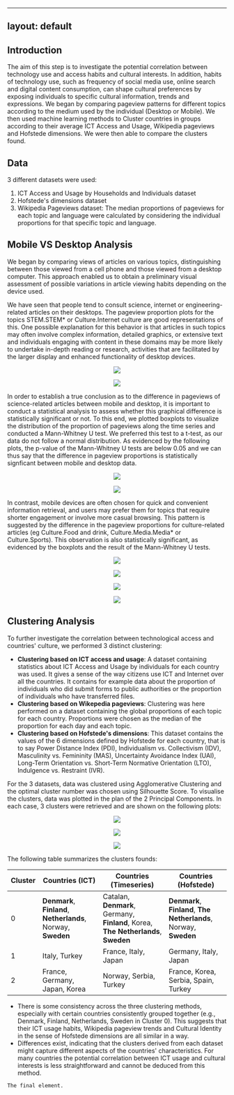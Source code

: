 
---
layout: default
---

## Introduction

The aim of this step is to investigate the potential correlation between technology use and access habits and cultural interests. In addition, habits of technology use, such as frequency of social media use, online search and digital content consumption, can shape cultural preferences by exposing individuals to specific cultural information, trends and expressions. We began by comparing pageview patterns for different topics according to the medium used by the individual (Desktop or Mobile). We then used machine learning methods to Cluster countries in groups according to their average ICT Access and Usage, Wikipedia pageviews and Hofstede dimensions. We were then able to compare the clusters found.

## Data 

3 different datasets were used: 
1) ICT Access and Usage by Households and Individuals dataset
2) Hofstede's dimensions dataset 
3) Wikipedia Pageviews dataset: The median proportions of pageviews for each topic and language were calculated by considering the individual proportions for that specific topic and language.

## Mobile VS Desktop Analysis

We began by comparing views of articles on various topics, distinguishing between those viewed from a cell phone and those viewed from a desktop computer. This approach enabled us to obtain a preliminary visual assessment of possible variations in article viewing habits depending on the device used.

We have seen that people tend to consult science, internet or engineering-related articles on their desktops. The pageview proportion plots for the topics STEM.STEM* or Culture.Internet culture are good representations of this. One possible explanation for this behavior is that articles in such topics may often involve complex information, detailed graphics, or extensive text and individuals engaging with content in these domains may be more likely to undertake in-depth reading or research, activities that are facilitated by the larger display and enhanced functionality of desktop devices.

<p id='comp' align='center' style="display: block;" >
<img src="images/mobile_desktop/compares_pageviews_Culture.Internet cultu.png"/>
</p>

<p id='comp' align='center' style="display: block;" >
<img src="images/mobile_desktop/compares_pageviews_STEM.STE.png"/>
</p>

In order to establish a true conclusion as to the difference in pageviews of science-related articles between mobile and desktop, it is important to conduct a statistical analysis to assess whether this graphical difference is statistically significant or not. To this end, we plotted boxplots to visualize the distribution of the proportion of pageviews along the time series and conducted a Mann-Whitney U test. We preferred this test to a t-test, as our data do not follow a normal distribution.
As evidenced by the following plots, the p-value of the Mann-Whitney U tests are below 0.05 and we can thus say that the difference in pageview proportions is statistically signficant between mobile and desktop data. 

<p id='boxplot' align='center' style="display: block;" >
<img src="images/boxplots/boxplot_Culture.Internet cultu.png"/>
</p>

<p id='boxplot' align='center' style="display: block;" >
<img src="images/boxplots/boxplot_STEM.STE.png"/>
</p>

In contrast, mobile devices are often chosen for quick and convenient information retrieval, and users may prefer them for topics that require shorter engagement or involve more casual browsing. This pattern is suggested by the difference in the pageview proportions for culture-related articles (eg Culture.Food and drink, Culture.Media.Media* or Culture.Sports). This observation is also statistically significant, as evidenced by the boxplots and the result of the Mann-Whitney U tests.

<p id='comp' align='center' style="display: block;" >
<img src="images/mobile_desktop/compares_pageviews_Culture.Food and dri.png"/>
</p>

<p id='boxplot' align='center' style="display: block;" >
<img src="images/boxplots/boxplot_Culture.Food and dri.png"/>
</p>

<p id='comp' align='center' style="display: block;" >
<img src="images/mobile_desktop/compares_pageviews_Culture.Spor.png"/>
</p>

<p id='boxplot' align='center' style="display: block;" >
<img src="images/boxplots/boxplot_Culture.Spor.png"/>
</p>

## Clustering Analysis 

To further investigate the correlation between technological access and countries' culture, we performed 3 distinct clustering:
- **Clustering based on ICT access and usage**: A dataset containing statistics about ICT Access and Usage by individuals for each country was used.  It gives a sense of the way citizens use ICT and Internet over all the countries. It contains for example data about the proportion of individuals who did submit forms to public authorities or the proportion of individuals who have transferred files.
- **Clustering based on Wikepedia pageviews**: Clustering was here performed on a dataset containing the global proportions of each topic for each country. Proportions were chosen as the median of the proportion for each day and each topic. 
- **Clustering based on Hofstede's dimensions**: This dataset contains the values of the 6 dimensions defined by Hofstede for each country, that is to say Power Distance Index (PDI), Individualism vs. Collectivism (IDV), Masculinity vs. Femininity (MAS), Uncertainty Avoidance Index (UAI), Long-Term Orientation vs. Short-Term Normative Orientation (LTO), Indulgence vs. Restraint (IVR). 

For the 3 datasets, data was clustered using Agglomerative Clustering and the optimal cluster number was chosen using Silhouette Score. To visualise the clusters, data was plotted in the plan of the 2 Principal Components. In each case, 3 clusters were retrieved and are shown on the following plots:

<p id='pca' align='center' style="display: block;" >
<img src="images/clusters/clusters_ict.png"/>
</p>

<p id='pca' align='center' style="display: block;" >
<img src="images/clusters/clusters_pageviews.png"/>
</p>

<p id='pca' align='center' style="display: block;" >
<img src="images/clusters/clusters_hofstede.png"/>
</p>

The following table summarizes the clusters founds:

| Cluster | Countries (ICT)                                              | Countries (Timeseries)                                        | Countries (Hofstede)                                        |
|---------|--------------------------------------------------------|--------------------------------------------------------------|-------------------------------------------------------------|
| 0       | **Denmark**, **Finland**, **Netherlands**, Norway, **Sweden**          | Catalan, **Denmark**, Germany, **Finland**, Korea, **The Netherlands**, **Sweden**  | **Denmark**, **Finland**, **The Netherlands**, Norway, **Sweden**           |
| 1       | Italy, Turkey                                           | France, Italy, Japan                                           | Germany, Italy, Japan                                        |
| 2       | France, Germany, Japan, Korea                           | Norway, Serbia, Turkey                                         | France, Korea, Serbia, Spain, Turkey                        |


- There is some consistency across the three clustering methods, especially with certain countries consistently grouped together (e.g., Denmark, Finland, Netherlands, Sweden in Cluster 0). This suggests that their ICT usage habits, Wikipedia pageview trends and Cultural Identity in the sense of Hofstede dimensions are all similar in a way. 
- Differences exist, indicating that the clusters derived from each dataset might capture different aspects of the countries' characteristics. For many countries the potential correlation between ICT usage and cultural interests is less straightforward and cannot be deduced from this method. 


```
The final element.
```